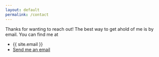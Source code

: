 ```yaml
---
layout: default
permalink: /contact
---
```


Thanks for wanting to reach out! The best way to get ahold of me is by email. You can find me at

* {{ site.email }}
* <a href="mailto:{{ site.email }}" title="Clicking me will open your email client">Send me an email</a>